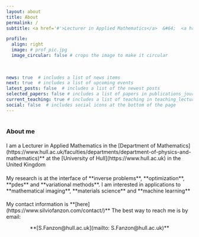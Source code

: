 ```yaml
---
layout: about
title: About
permalink: /
subtitle: <a href='#'>Lecturer in Applied Mathematics</a>  &#64;  <a href='https://www.hull.ac.uk'>Hull</a>

profile:
  align: right
  image: # prof_pic.jpg
  image_circular: false # crops the image to make it circular
  
    
    
news: true  # includes a list of news items
next: true  # includes a list of upcoming events    
latest_posts: false  # includes a list of the newest posts
selected_papers: false # includes a list of papers in publications_journal.bib marked as "selected={true}"
current_teaching: true # includes a list of teaching in teaching_lecturer.bib as "current={true}"
social: false  # includes social icons at the bottom of the page
---
```


<hr style="width: 120%; visibility: hidden;">

<h3 style="margin-bottom: 1.3rem"><b>About me</b></h3>

<div markdown="1">
I am a Lecturer in Applied Mathematics in the [Department of Mathematics](https://www.hull.ac.uk/faculties/departments/department-of-physics-and-mathematics)** at the [University of Hull](https://www.hull.ac.uk) in the United Kingdom
</div>

<div markdown="1" style="margin-top: 1.2rem;">
My research is at the interface of **inverse problems**, **optimization**, **pdes** and **variational methods**. I am interested in applications to **mathematical imaging**, **materials science** and **machine learning**
</div>

<div markdown="1" style="margin-top: 1.2rem;">
My contact information is **[here](https://www.silviofanzon.com/contact/)** The best way to reach me is by email:
</div>

<div markdown="1" style="text-align: center; margin-top: 0.8rem;">
**[S.Fanzon@hull.ac.uk](mailto: S.Fanzon@hull.ac.uk)**
</div>

